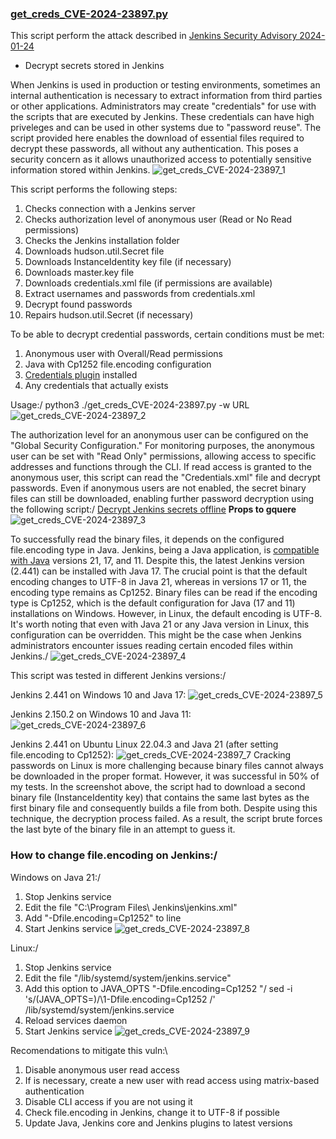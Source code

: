 ### [get_creds_CVE-2024-23897.py](get_creds_CVE-2024-23897.py)

This script perform the attack described in [Jenkins Security Advisory 2024-01-24](https://www.jenkins.io/security/advisory/2024-01-24/)
- Decrypt secrets stored in Jenkins

When Jenkins is used in production or testing environments, sometimes an internal authentication is necessary to extract information from third parties or other applications. Administrators may create "credentials" for use with the scripts that are executed by Jenkins. These credentials can have high priveleges and can be used in other systems due to "password reuse". The script provided here enables the download of essential files required to decrypt these passwords, all without any authentication. This poses a security concern as it allows unauthorized access to potentially sensitive information stored within Jenkins.
![get_creds_CVE-2024-23897_1](/get_creds_CVE-2024-23897.py/images/get_creds_CVE-2024-23897_1.png)


This script performs the following steps:
1. Checks connection with a Jenkins server
2. Checks authorization level of anonymous user (Read or No Read permissions)
3. Checks the Jenkins installation folder
4. Downloads hudson.util.Secret file
5. Downloads InstanceIdentity key file (if necessary)
6. Downloads master.key file
7. Downloads credentials.xml file (if permissions are available)
8. Extract usernames and passwords from credentials.xml
9. Decrypt found passwords
10. Repairs hudson.util.Secret (if necessary)

To be able to decrypt credential passwords, certain conditions must be met:
1. Anonymous user with Overall/Read permissions
2. Java with Cp1252 file.encoding configuration
3. [Credentials plugin](https://plugins.jenkins.io/credentials/) installed
4. Any credentials that actually exists

Usage:/
python3 ./get_creds_CVE-2024-23897.py -w URL
![get_creds_CVE-2024-23897_2](/get_creds_CVE-2024-23897.py/images/get_creds_CVE-2024-23897_2.png)


The authorization level for an anonymous user can be configured on the "Global Security Configuration." For monitoring purposes, the anonymous user can be set with "Read Only" permissions, allowing access to specific addresses and functions through the CLI. If read access is granted to the anonymous user, this script can read the "Credentials.xml" file and decrypt passwords. Even if anonymous users are not enabled, the secret binary files can still be downloaded, enabling further password decryption using the following script:/
[Decrypt Jenkins secrets offline](https://github.com/gquere/pwn_jenkins/tree/master?tab=readme-ov-file#decrypt-jenkins-secrets-offline) **Props to gquere**
![get_creds_CVE-2024-23897_3](/get_creds_CVE-2024-23897.py/images/get_creds_CVE-2024-23897_3.png)


To successfully read the binary files, it depends on the configured file.encoding type in Java. Jenkins, being a Java application, is [compatible with Java](https://www.jenkins.io/doc/book/platform-information/support-policy-java/) versions 21, 17, and 11. Despite this, the latest Jenkins version (2.441) can be installed with Java 17. The crucial point is that the default encoding changes to UTF-8 in Java 21, whereas in versions 17 or 11, the encoding type remains as Cp1252. Binary files can be read if the encoding type is Cp1252, which is the default configuration for Java (17 and 11) installations on Windows. However, in Linux, the default encoding is UTF-8. It's worth noting that even with Java 21 or any Java version in Linux, this configuration can be overridden. This might be the case when Jenkins administrators encounter issues reading certain encoded files within Jenkins./
![get_creds_CVE-2024-23897_4](/get_creds_CVE-2024-23897.py/images/get_creds_CVE-2024-23897_4.png)


This script was tested in different Jenkins versions:/

Jenkins 2.441 on Windows 10 and Java 17:
![get_creds_CVE-2024-23897_5](/get_creds_CVE-2024-23897.py/images/get_creds_CVE-2024-23897_5.png)


Jenkins 2.150.2 on Windows 10 and Java 11:
![get_creds_CVE-2024-23897_6](/get_creds_CVE-2024-23897.py/images/get_creds_CVE-2024-23897_6.png)


Jenkins 2.441 on Ubuntu Linux 22.04.3 and Java 21 (after setting file.encoding to Cp1252):
![get_creds_CVE-2024-23897_7](/get_creds_CVE-2024-23897.py/images/get_creds_CVE-2024-23897_7.png)
Cracking passwords on Linux is more challenging because binary files cannot always be downloaded in the proper format. However, it was successful in 50% of my tests. In the screenshot above, the script had to download a second binary file (InstanceIdentity key) that contains the same last bytes as the first binary file and consequently builds a file from both. Despite using this technique, the decryption process failed. As a result, the script brute forces the last byte of the binary file in an attempt to guess it.


### How to change file.encoding on Jenkins:/

Windows on Java 21:/
1. Stop Jenkins service
2. Edit the file "C:\Program Files\ Jenkins\jenkins.xml"
3. Add "-Dfile.encoding=Cp1252" to <arguments> line
4. Start Jenkins service
![get_creds_CVE-2024-23897_8](/get_creds_CVE-2024-23897.py/images/get_creds_CVE-2024-23897_8.png)


Linux:/
1. Stop Jenkins service
2. Edit the file "/lib/systemd/system/jenkins.service"
3. Add this option to JAVA_OPTS "-Dfile.encoding=Cp1252 "/
sed -i 's/\(JAVA_OPTS=\)/\1-Dfile.encoding=Cp1252 /' /lib/systemd/system/jenkins.service
4. Reload services daemon
5. Start Jenkins service
![get_creds_CVE-2024-23897_9](/get_creds_CVE-2024-23897.py/images/get_creds_CVE-2024-23897_9.png)



Recomendations to mitigate this vuln:\
1. Disable anonymous user read access
2. If is necessary, create a new user with read access using matrix-based authentication
3. Disable CLI access if you are not using it
4. Check file.encoding in Jenkins, change it to UTF-8 if possible
5. Update Java, Jenkins core and Jenkins plugins to latest versions
